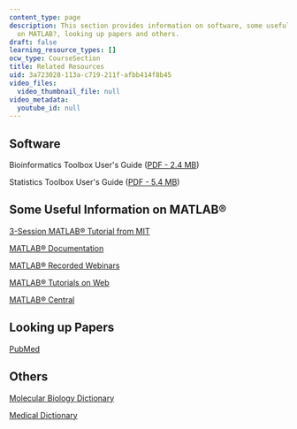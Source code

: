 ```yaml
---
content_type: page
description: This section provides information on software, some useful information
  on MATLAB?, looking up papers and others.
draft: false
learning_resource_types: []
ocw_type: CourseSection
title: Related Resources
uid: 3a723028-113a-c719-211f-afbb414f8b45
video_files:
  video_thumbnail_file: null
video_metadata:
  youtube_id: null
---
```

## Software

Bioinformatics Toolbox User's Guide ([PDF - 2.4 MB](http://www.mathworks.com/access/helpdesk/help/pdf_doc/bioinfo/bioinfo_ug.pdf))

Statistics Toolbox User's Guide ([PDF - 5.4 MB](http://www.mathworks.com/access/helpdesk/help/pdf_doc/stats/stats.pdf))

## Some Useful Information on MATLAB®

[3-Session MATLAB® Tutorial from MIT](http://www.mit.edu/people/abbe/matlab/main.html)

[MATLAB® Documentation](https://www.mathworks.com/help/)

[MATLAB® Recorded Webinars](https://www.mathworks.com/videos/search.html?q=&fq=video-external-category:recwebinar%20product:ML&page=1)

[MATLAB® Tutorials on Web](https://classes.engineering.wustl.edu/2009/spring/che503/LinksMatlabTutorial.pdf)

[MATLAB® Central](http://www.mathworks.com/matlabcentral/)

## Looking up Papers

[PubMed](http://www.ncbi.nlm.nih.gov/entrez/query.fcgi)

## Others

[Molecular Biology Dictionary](https://biologydictionary.net/category/molecular-biology/)

[Medical Dictionary](https://www.merriam-webster.com/medical)